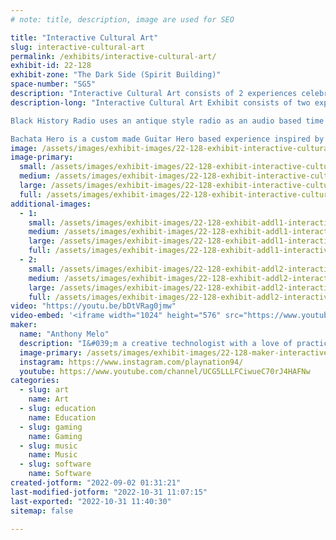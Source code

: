 ```yaml
---
# note: title, description, image are used for SEO

title: "Interactive Cultural Art"
slug: interactive-cultural-art
permalink: /exhibits/interactive-cultural-art/
exhibit-id: 22-128
exhibit-zone: "The Dark Side (Spirit Building)"
space-number: "SG5"
description: "Interactive Cultural Art consists of 2 experiences celebrating culture through interactivity. "
description-long: "Interactive Cultural Art Exhibit consists of two experiences, Black History Radio and Bachata Hero.

Black History Radio uses an antique style radio as an audio based time machine. Users can tune into 8 moments in Black History by 4 great men and women, respectively, spanning from 1947 to 2008. Internally, a Sony Spresense microcontroller controls the output of the radio. Each year has 2-4 clips with artificial white noise in between. Complementing this art installation is an antique inspired newspapers clipping providing more information. 

Bachata Hero is a custom made Guitar Hero based experience inspired by Bachata, a Latin American music genre originating from the Dominican Republic. Made as an homage to my roots as a first generation Dominican-American, Bachata Hero features a custom built façade themed to a traditional country side house from the Dominican Republic. Five Bachata songs in total will be playable on a acoustic style wooden guitar. The goal of this exhibit is to use a familiar gateway like Guitar Hero to introduce Dominican culture."
image: /assets/images/exhibit-images/22-128-exhibit-interactive-cultural-art-bachata-hero-logo-with-am-large.png
image-primary: 
  small: /assets/images/exhibit-images/22-128-exhibit-interactive-cultural-art-bachata-hero-logo-with-am-small.png
  medium: /assets/images/exhibit-images/22-128-exhibit-interactive-cultural-art-bachata-hero-logo-with-am-medium.png
  large: /assets/images/exhibit-images/22-128-exhibit-interactive-cultural-art-bachata-hero-logo-with-am-large.png
  full: /assets/images/exhibit-images/22-128-exhibit-interactive-cultural-art-bachata-hero-logo-with-am-full.png
additional-images: 
  - 1:
    small: /assets/images/exhibit-images/22-128-exhibit-addl1-interactive-cultural-art-black-history-radio-small.jpg
    medium: /assets/images/exhibit-images/22-128-exhibit-addl1-interactive-cultural-art-black-history-radio-medium.jpg
    large: /assets/images/exhibit-images/22-128-exhibit-addl1-interactive-cultural-art-black-history-radio-large.jpg
    full: /assets/images/exhibit-images/22-128-exhibit-addl1-interactive-cultural-art-black-history-radio-full.jpg
  - 2:
    small: /assets/images/exhibit-images/22-128-exhibit-addl2-interactive-cultural-art-img-20200226-120450-small.jpg
    medium: /assets/images/exhibit-images/22-128-exhibit-addl2-interactive-cultural-art-img-20200226-120450-medium.jpg
    large: /assets/images/exhibit-images/22-128-exhibit-addl2-interactive-cultural-art-img-20200226-120450-large.jpg
    full: /assets/images/exhibit-images/22-128-exhibit-addl2-interactive-cultural-art-img-20200226-120450-full.jpg
video: "https://youtu.be/bDtVRag0jmw"
video-embed: '<iframe width="1024" height="576" src="https://www.youtube.com/embed/bDtVRag0jmw?feature=oembed" frameborder="0" allow="accelerometer; autoplay; clipboard-write; encrypted-media; gyroscope; picture-in-picture" allowfullscreen title="Black History Radio Demo"></iframe>'
maker: 
  name: "Anthony Melo"
  description: "I&#039;m a creative technologist with a love of practical and digital interactive experiences. By day, I work as a software engineer at Universal Creative bringing immersive interactive experiences to life. By night, I channel my skills to create socially and/or culturally inspired interactive entertainment. "
  image-primary: /assets/images/exhibit-images/22-128-maker-interactive-cultural-art-am-primarycolor-8-medium.png
  instagram: https://www.instagram.com/playnation94/
  youtube: https://www.youtube.com/channel/UCG5LLLFCiwueC70rJ4HAFNw
categories: 
  - slug: art
    name: Art
  - slug: education
    name: Education
  - slug: gaming
    name: Gaming
  - slug: music
    name: Music
  - slug: software
    name: Software
created-jotform: "2022-09-02 01:31:21"
last-modified-jotform: "2022-10-31 11:07:15"
last-exported: "2022-10-31 11:40:30"
sitemap: false

---
```

